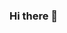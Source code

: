 ### Hi there 👋

<!--
**newbasher/newbasher** is a ✨ _special_ ✨ repository because its `README.md` (this file) appears on your GitHub profile.
EMPTY
